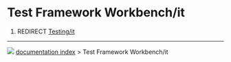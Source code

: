 # Test Framework Workbench/it
1.  REDIRECT [Testing/it](Testing/it.md)



---
![](images/Button_right.svg) [documentation index](../README.md) > Test Framework Workbench/it
